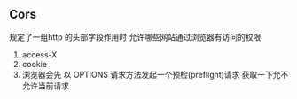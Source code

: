 ## Cors
规定了一组http 的头部字段作用时 允许哪些网站通过浏览器有访问的权限
1. access-X
2. cookie
3. 浏览器会先 以 OPTIONS 请求方法发起一个预检(preflight)请求
获取一下允不允许当前请求
